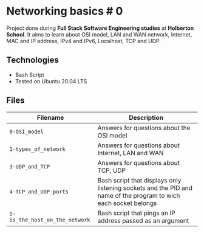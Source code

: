 # Networking basics # 0
Project done during **Full Stack Software Engineering studies** at **Holberton School**. It aims to learn about OSI model, LAN and WAN network, Internet, MAC and IP address, IPv4 and IPv6, Localhost, TCP and UDP.

## Technologies
* Bash Script
* Tested on Ubuntu 20.04 LTS

## Files

| Filename | Description |
| -------- | ----------- |
| `0-OSI_model` | Answers for questions about the OSI model |
| `1-types_of_network` | Answers for questions about Internet, LAN and WAN |
| `3-UDP_and_TCP` | Answers for questions about TCP, UDP |
| `4-TCP_and_UDP_ports` | Bash script that displays only listening sockets and the PID and name of the program to wich each socket belongs |
| `5-is_the_host_on_the_network` | Bash script that pings an IP address passed as an argument |
